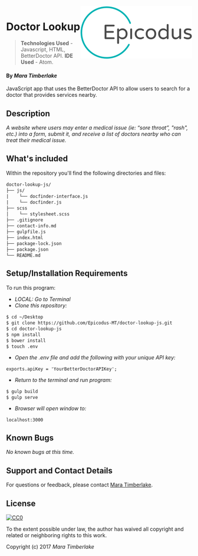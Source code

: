 <img src="epicodus.png" align="right" />

# Doctor Lookup

> **Technologies Used** - Javascript, HTML, BetterDoctor API.
> **IDE Used** - Atom.

#### By _**Mara Timberlake**_

JavaScript app that uses the BetterDoctor API to allow users to search for a doctor that provides services nearby.

## Description

_A website where users may enter a medical issue (ie: “sore throat”, "rash", etc.) into a form, submit it, and receive a list of doctors nearby who can treat their medical issue._

## What's included
Within the repository you'll find the following directories and files:

```
doctor-lookup-js/
├── js/
|    └── docfinder-interface.js
|    └── docfinder.js
├── scss
│    └── stylesheet.scss
├── .gitignore
├── contact-info.md
├── gulpfile.js
├── index.html
├── package-lock.json
├── package.json
└── README.md
```

## Setup/Installation Requirements
To run this program:
* _LOCAL: Go to Terminal_
* _Clone this repository:_
```
$ cd ~/Desktop
$ git clone https://github.com/Epicodus-MT/doctor-lookup-js.git
$ cd doctor-lookup-js
$ npm install
$ bower install
$ touch .env
```
* _Open the .env file and add the following with your unique API key:_
```
exports.apiKey = 'YourBetterDoctorAPIKey';
```
* _Return to the terminal and run program:_
```
$ gulp build
$ gulp serve
```
* _Browser will open window to:_
```
localhost:3000
```

## Known Bugs
_No known bugs at this time._

## Support and Contact Details
For questions or feedback, please contact [Mara Timberlake](<contact-info.md>).

## License
[![CC0](https://licensebuttons.net/p/zero/1.0/88x31.png)](https://opensource.org/licenses/MIT)

To the extent possible under law, the author has waived all copyright and related or neighboring rights to this work.

Copyright (c) 2017 *_Mara Timberlake_*
